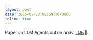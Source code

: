 ```yaml
---
layout: post
date: 2025-02-28 09:59:00+0800
inline: true
---
```


Paper on LLM Agents out on arxiv. [`LADs`](https://arxiv.org/pdf/2502.20825)🎊.